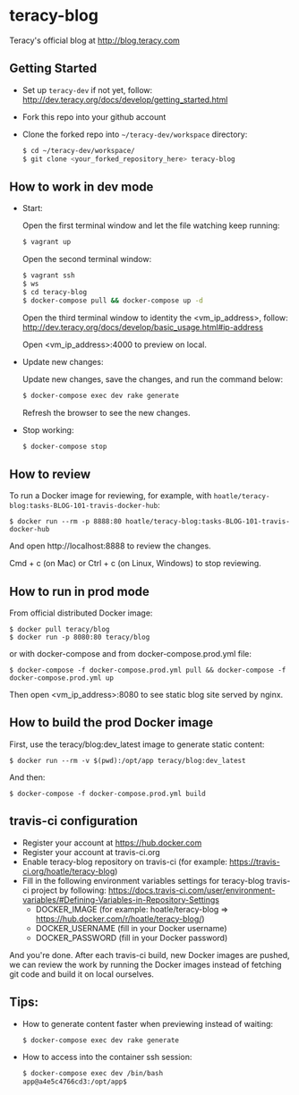 # teracy-blog

Teracy's official blog at http://blog.teracy.com


## Getting Started

- Set up `teracy-dev` if not yet, follow: http://dev.teracy.org/docs/develop/getting_started.html

- Fork this repo into your github account

- Clone the forked repo into `~/teracy-dev/workspace` directory:

  ```bash
  $ cd ~/teracy-dev/workspace/
  $ git clone <your_forked_repository_here> teracy-blog
  ```

## How to work in dev mode

- Start:

  Open the first terminal window and let the file watching keep running:

  ```bash
  $ vagrant up
  ```

  Open the second terminal window:

  ```bash
  $ vagrant ssh
  $ ws
  $ cd teracy-blog
  $ docker-compose pull && docker-compose up -d
  ```

  Open the third terminal window to identity the \<vm_ip_address>, follow: http://dev.teracy.org/docs/develop/basic_usage.html#ip-address

  Open \<vm_ip_address>:4000 to preview on local.

- Update new changes:

  Update new changes, save the changes, and run the command below:

  ```bash
  $ docker-compose exec dev rake generate
  ```

  Refresh the browser to see the new changes.


- Stop working:

  ```bash
  $ docker-compose stop
  ```


## How to review


To run a Docker image for reviewing, for example, with `hoatle/teracy-blog:tasks-BLOG-101-travis-docker-hub`:

```
$ docker run --rm -p 8888:80 hoatle/teracy-blog:tasks-BLOG-101-travis-docker-hub
```

And open http://localhost:8888 to review the changes.

Cmd + c (on Mac) or Ctrl + c (on Linux, Windows) to stop reviewing.


## How to run in prod mode

From official distributed Docker image:

```
$ docker pull teracy/blog
$ docker run -p 8080:80 teracy/blog
```

or with docker-compose and from docker-compose.prod.yml file:

```
$ docker-compose -f docker-compose.prod.yml pull && docker-compose -f docker-compose.prod.yml up
```

Then open \<vm_ip_address>:8080 to see static blog site served by nginx.


## How to build the prod Docker image

First, use the teracy/blog:dev_latest image to generate static content:

```
$ docker run --rm -v $(pwd):/opt/app teracy/blog:dev_latest
```

And then:

```
$ docker-compose -f docker-compose.prod.yml build
```

## travis-ci configuration

- Register your account at https://hub.docker.com
- Register your account at travis-ci.org
- Enable teracy-blog repository on travis-ci (for example: https://travis-ci.org/hoatle/teracy-blog)
- Fill in the following environment variables settings for teracy-blog travis-ci project by
  following: https://docs.travis-ci.com/user/environment-variables/#Defining-Variables-in-Repository-Settings
  + DOCKER_IMAGE (for example: hoatle/teracy-blog => https://hub.docker.com/r/hoatle/teracy-blog/)
  + DOCKER_USERNAME (fill in your Docker username)
  + DOCKER_PASSWORD (fill in your Docker password)

And you're done. After each travis-ci build, new Docker images are pushed, we can review the work
by running the Docker images instead of fetching git code and build it on local ourselves.

## Tips:

- How to generate content faster when previewing instead of waiting:

  ```bash
  $ docker-compose exec dev rake generate
  ```

- How to access into the container ssh session:

  ```bash
  $ docker-compose exec dev /bin/bash
  app@a4e5c4766cd3:/opt/app$
  ```
